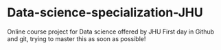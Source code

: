 # Data-science-specialization-JHU
Online course project for Data science offered by JHU
First day in Github and git, trying to master this as soon as possible!
